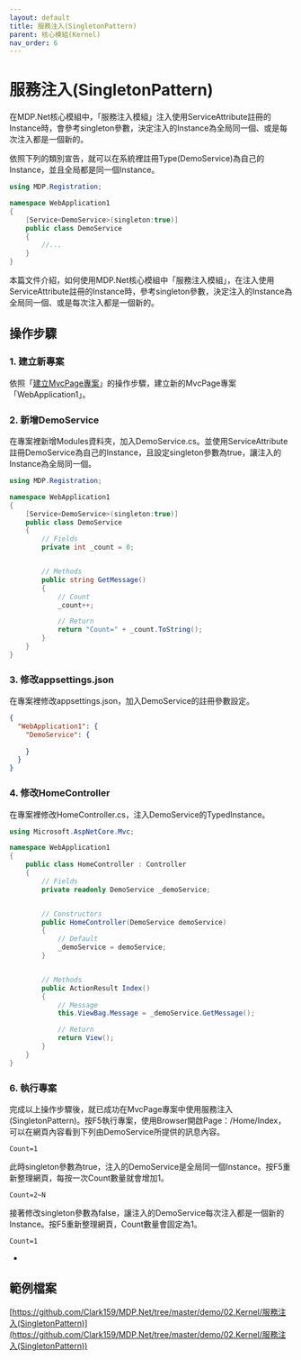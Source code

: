 ```yaml
---
layout: default
title: 服務注入(SingletonPattern)
parent: 核心模組(Kernel)
nav_order: 6
---
```


# 服務注入(SingletonPattern)

在MDP.Net核心模組中，「服務注入模組」注入使用ServiceAttribute註冊的Instance時，會參考singleton參數，決定注入的Instance為全局同一個、或是每次注入都是一個新的。

依照下列的類別宣告，就可以在系統裡註冊Type(DemoService)為自己的Instance，並且全局都是同一個Instance。

```csharp
using MDP.Registration;

namespace WebApplication1
{
    [Service<DemoService>(singleton:true)]
    public class DemoService
    {
        //...
    }
}
```

本篇文件介紹，如何使用MDP.Net核心模組中「服務注入模組」，在注入使用ServiceAttribute註冊的Instance時，參考singleton參數，決定注入的Instance為全局同一個、或是每次注入都是一個新的。

## 操作步驟

### 1. 建立新專案

依照「[建立MvcPage專案](../../QuickStart/建立MvcPage專案/建立MvcPage專案.html)」的操作步驟，建立新的MvcPage專案「WebApplication1」。

### 2. 新增DemoService

在專案裡新增Modules資料夾，加入DemoService.cs。並使用ServiceAttribute註冊DemoService為自己的Instance，且設定singleton參數為true，讓注入的Instance為全局同一個。

```csharp
using MDP.Registration;

namespace WebApplication1
{
    [Service<DemoService>(singleton:true)]
    public class DemoService
    {
        // Fields
        private int _count = 0;


        // Methods
        public string GetMessage()
        {
            // Count
            _count++;

            // Return
            return "Count=" + _count.ToString();
        }
    }
}
```

### 3. 修改appsettings.json

在專案裡修改appsettings.json，加入DemoService的註冊參數設定。

```json
{
  "WebApplication1": {
    "DemoService": {
      
    }
  }
}
```

### 4. 修改HomeController

在專案裡修改HomeController.cs，注入DemoService的TypedInstance。

```csharp
using Microsoft.AspNetCore.Mvc;

namespace WebApplication1
{
    public class HomeController : Controller
    {
        // Fields
        private readonly DemoService _demoService;


        // Constructors
        public HomeController(DemoService demoService)
        {
            // Default
            _demoService = demoService;
        }


        // Methods
        public ActionResult Index()
        {
            // Message
            this.ViewBag.Message = _demoService.GetMessage();

            // Return
            return View();
        }
    }
}
```

### 6. 執行專案

完成以上操作步驟後，就已成功在MvcPage專案中使用服務注入(SingletonPattern)。按F5執行專案，使用Browser開啟Page：/Home/Index，可以在網頁內容看到下列由DemoService所提供的訊息內容。

```
Count=1
```

此時singleton參數為true，注入的DemoService是全局同一個Instance。按F5重新整理網頁，每按一次Count數量就會增加1。

```
Count=2~N
```

接著修改singleton參數為false，讓注入的DemoService每次注入都是一個新的Instance。按F5重新整理網頁，Count數量會固定為1。

```
Count=1
```

- 

## 範例檔案

[https://github.com/Clark159/MDP.Net/tree/master/demo/02.Kernel/服務注入(SingletonPattern)](https://github.com/Clark159/MDP.Net/tree/master/demo/02.Kernel/服務注入(SingletonPattern))
